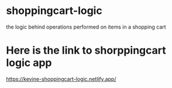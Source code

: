 # shoppingcart-logic
the logic behind operations performed on items in a shopping cart

<h1> Here is the link to shorppingcart logic app</h1>

https://kevine-shoppingcart-logic.netlify.app/
